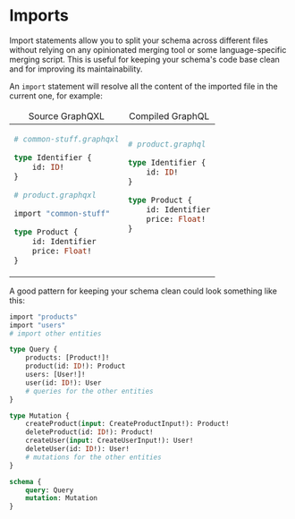 # Imports

Import statements allow you to split your schema across different files without
relying on any opinionated merging tool or some language-specific merging script.
This is useful for keeping your schema's code base clean and for improving its
maintainability.

An `import` statement will resolve all the content of the imported
file in the current one, for example:


<table style="width: 100%">
    <thead>
        <tr>
            <td align="center">Source GraphQXL</td>
            <td align="center">Compiled GraphQL</td>
        </tr>
    </thead>
    <tbody>
        <tr>
            <td>

```graphql
# common-stuff.graphqxl

type Identifier {
    id: ID!
}
```
```graphql
# product.graphqxl

import "common-stuff"

type Product {
    id: Identifier
    price: Float!
}
```
</td>
            <td>

```graphql
# product.graphql

type Identifier {
    id: ID!
}

type Product {
    id: Identifier
    price: Float!
}





```

</td>
        </tr>
    </tbody>
</table>


A good pattern for keeping your schema clean could look something like this:
```graphql
import "products"
import "users"
# import other entities

type Query {
    products: [Product!]!
    product(id: ID!): Product
    users: [User!]!
    user(id: ID!): User
    # queries for the other entities
}

type Mutation {
    createProduct(input: CreateProductInput!): Product!
    deleteProduct(id: ID!): Product!
    createUser(input: CreateUserInput!): User!
    deleteUser(id: ID!): User!
    # mutations for the other entities
}

schema {
    query: Query
    mutation: Mutation
}
```